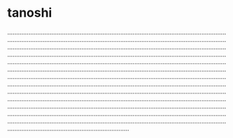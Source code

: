 # tanoshi
.................................................................................................................................................................................................................................................................................................................................................................................................................................................................................................................................................................................................................................................................................................................................................................................................................................................................................................................................................................................................................................................................................................................................................................................................................................................................................................................................................................................................................................................................................................................................................................................................................................................................................................................................................